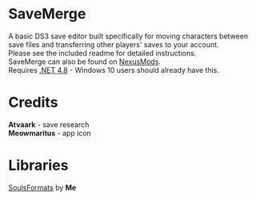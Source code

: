 # SaveMerge
A basic DS3 save editor built specifically for moving characters between save files and transferring other players' saves to your account.  
Please see the included readme for detailed instructions.  
SaveMerge can also be found on [NexusMods](https://www.nexusmods.com/darksouls3/mods/409).  
Requires [.NET 4.8](https://dotnet.microsoft.com/download/thank-you/net48) - Windows 10 users should already have this.

# Credits
**Atvaark** - save research  
**Meowmaritus** - app icon

# Libraries
[SoulsFormats](https://github.com/JKAnderson/SoulsFormats) by **Me**